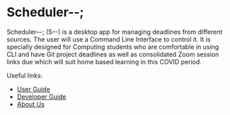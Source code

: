 # Scheduler-\-;

Scheduler–\-; (S–\-) is a desktop app for managing deadlines from different sources. The user will use a Command Line Interface to control it. It is specially designed for Computing students who are comfortable in using CLI and have Git project deadlines as well as consolidated Zoom session links due which will suit home based learning in this COVID period.

Useful links:
* [User Guide](UserGuide.md)
* [Developer Guide](DeveloperGuide.md)
* [About Us](AboutUs.md)
